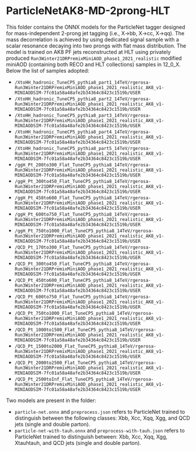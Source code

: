 # ParticleNetAK8-MD-2prong-HLT

This folder contains the ONNX models for the ParticleNet tagger designed for mass-independent 2-prong jet tagging (i.e., X->bb, X->cc, X->qq). The mass decorrelation is achieved by using dedicated signal sample with a scalar resonance decaying into two prongs with flat mass distribution. The model is trained on AK8 PF jets reconstructed at HLT using privately produced `Run3Winter21DRPremixMiniAOD_phase1_2021_realistic` modified miniAOD (containing both RECO and HLT collections) samples in 12_0_X. Below the list of samples adopted:
  - `/XtoHH_hadronic_TuneCP5_pythia8_part1_14TeV/rgerosa-Run3Winter21DRPremixMiniAOD_phase1_2021_realistic_AK8_v1-MINIAODSIM-7fc01a58a48afe2b34364c8423c1519b/USER`
  - `/XtoHH_hadronic_TuneCP5_pythia8_part2_14TeV/rgerosa-Run3Winter21DRPremixMiniAOD_phase1_2021_realistic_AK8_v1-MINIAODSIM-7fc01a58a48afe2b34364c8423c1519b/USER`
  - `/XtoHH_hadronic_TuneCP5_pythia8_part3_14TeV/rgerosa-Run3Winter21DRPremixMiniAOD_phase1_2021_realistic_AK8_v1-MINIAODSIM-7fc01a58a48afe2b34364c8423c1519b/USER`
  - `/XtoHH_hadronic_TuneCP5_pythia8_part4_14TeV/rgerosa-Run3Winter21DRPremixMiniAOD_phase1_2021_realistic_AK8_v1-MINIAODSIM-7fc01a58a48afe2b34364c8423c1519b/USER`
  - `/XtoHH_hadronic_TuneCP5_pythia8_part5_14TeV/rgerosa-Run3Winter21DRPremixMiniAOD_phase1_2021_realistic_AK8_v1-MINIAODSIM-7fc01a58a48afe2b34364c8423c1519b/USER`
  - `/ggH_Pt_200to300_Flat_TuneCP5_pythia8_14TeV/rgerosa-Run3Winter21DRPremixMiniAOD_phase1_2021_realistic_AK8_v1-MINIAODSIM-7fc01a58a48afe2b34364c8423c1519b/USER`
  - `/ggH_Pt_300to450_Flat_TuneCP5_pythia8_14TeV/rgerosa-Run3Winter21DRPremixMiniAOD_phase1_2021_realistic_AK8_v1-MINIAODSIM-7fc01a58a48afe2b34364c8423c1519b/USER`
  - `/ggH_Pt_450to600_Flat_TuneCP5_pythia8_14TeV/rgerosa-Run3Winter21DRPremixMiniAOD_phase1_2021_realistic_AK8_v1-MINIAODSIM-7fc01a58a48afe2b34364c8423c1519b/USER`
  - `/ggH_Pt_600to750_Flat_TuneCP5_pythia8_14TeV/rgerosa-Run3Winter21DRPremixMiniAOD_phase1_2021_realistic_AK8_v1-MINIAODSIM-7fc01a58a48afe2b34364c8423c1519b/USER`
  - `/ggH_Pt_750to1000_Flat_TuneCP5_pythia8_14TeV/rgerosa-Run3Winter21DRPremixMiniAOD_phase1_2021_realistic_AK8_v1-MINIAODSIM-7fc01a58a48afe2b34364c8423c1519b/USER`
  - `/QCD_Pt_170to300_Flat_TuneCP5_pythia8_14TeV/rgerosa-Run3Winter21DRPremixMiniAOD_phase1_2021_realistic_AK8_v1-MINIAODSIM-7fc01a58a48afe2b34364c8423c1519b/USER`
  - `/QCD_Pt_300to450_Flat_TuneCP5_pythia8_14TeV/rgerosa-Run3Winter21DRPremixMiniAOD_phase1_2021_realistic_AK8_v1-MINIAODSIM-7fc01a58a48afe2b34364c8423c1519b/USER`
  - `/QCD_Pt_450to600_Flat_TuneCP5_pythia8_14TeV/rgerosa-Run3Winter21DRPremixMiniAOD_phase1_2021_realistic_AK8_v1-MINIAODSIM-7fc01a58a48afe2b34364c8423c1519b/USER`
  - `/QCD_Pt_600to750_Flat_TuneCP5_pythia8_14TeV/rgerosa-Run3Winter21DRPremixMiniAOD_phase1_2021_realistic_AK8_v1-MINIAODSIM-7fc01a58a48afe2b34364c8423c1519b/USER`
  - `/QCD_Pt_750to1000_Flat_TuneCP5_pythia8_14TeV/rgerosa-Run3Winter21DRPremixMiniAOD_phase1_2021_realistic_AK8_v1-MINIAODSIM-7fc01a58a48afe2b34364c8423c1519b/USER`
  - `/QCD_Pt_1000to1500_Flat_TuneCP5_pythia8_14TeV/rgerosa-Run3Winter21DRPremixMiniAOD_phase1_2021_realistic_AK8_v1-MINIAODSIM-7fc01a58a48afe2b34364c8423c1519b/USER`
  - `/QCD_Pt_1500to2000_Flat_TuneCP5_pythia8_14TeV/rgerosa-Run3Winter21DRPremixMiniAOD_phase1_2021_realistic_AK8_v1-MINIAODSIM-7fc01a58a48afe2b34364c8423c1519b/USER`
  - `/QCD_Pt_2000to2500_Flat_TuneCP5_pythia8_14TeV/rgerosa-Run3Winter21DRPremixMiniAOD_phase1_2021_realistic_AK8_v1-MINIAODSIM-7fc01a58a48afe2b34364c8423c1519b/USER`
  - `/QCD_Pt_2500toInf_Flat_TuneCP5_pythia8_14TeV/rgerosa-Run3Winter21DRPremixMiniAOD_phase1_2021_realistic_AK8_v1-MINIAODSIM-7fc01a58a48afe2b34364c8423c1519b/USER`

Two models are present in the folder:
  - `particle-net.onnx` and `preprocess.json` refers to ParticleNet trained to distinguish between the following classes: Xbb, Xcc, Xqq, Xgg, and QCD jets (single and double parton).
  - `particle-net-with-tauh.onnx` and `preprocess-with-tauh.json` refers to ParticleNet trained to distinguish between: Xbb, Xcc, Xqq, Xgg, Xtauhtauh, and QCD jets (single and double parton).
